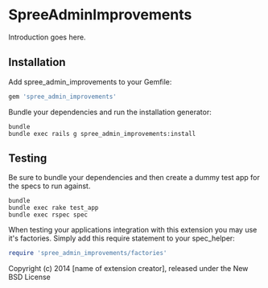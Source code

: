 SpreeAdminImprovements
======================

Introduction goes here.

Installation
------------

Add spree_admin_improvements to your Gemfile:

```ruby
gem 'spree_admin_improvements'
```

Bundle your dependencies and run the installation generator:

```shell
bundle
bundle exec rails g spree_admin_improvements:install
```

Testing
-------

Be sure to bundle your dependencies and then create a dummy test app for the specs to run against.

```shell
bundle
bundle exec rake test_app
bundle exec rspec spec
```

When testing your applications integration with this extension you may use it's factories.
Simply add this require statement to your spec_helper:

```ruby
require 'spree_admin_improvements/factories'
```

Copyright (c) 2014 [name of extension creator], released under the New BSD License
